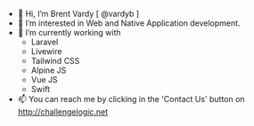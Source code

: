 - 👋 Hi, I’m Brent Vardy [ @vardyb ]
- 👀 I’m interested in Web and Native Application development.
- 🌱 I’m currently working with 
  - Laravel
  - Livewire
  - Tailwind CSS
  - Alpine JS
  - Vue JS
  - Swift
- 📫 You can reach me by clicking in the 'Contact Us' button on http://challengelogic.net

<!---
vardyb/vardyb is a ✨ special ✨ repository because its `README.md` (this file) appears on your GitHub profile.
You can click the Preview link to take a look at your changes.
--->
